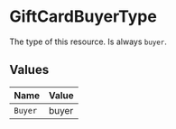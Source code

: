 # GiftCardBuyerType

The type of this resource. Is always `buyer`.


## Values

| Name    | Value   |
| ------- | ------- |
| `Buyer` | buyer   |